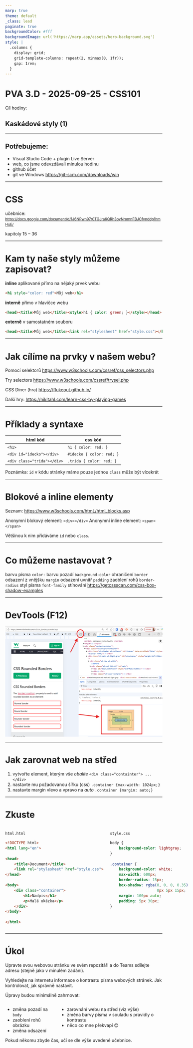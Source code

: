 ```yaml
---
marp: true
theme: default
_class: lead
paginate: true
backgroundColor: #fff
backgroundImage: url('https://marp.app/assets/hero-background.svg')
style: |
  .columns {
    display: grid;
    grid-template-columns: repeat(2, minmax(0, 1fr));
    gap: 1rem;
  }
---
```


# PVA 3.D - 2025-09-25 - CSS101

Cíl hodiny:

## Kaskádové styly (1)

---
## Potřebujeme:

- Visual Studio Code + plugin Live Server
- web, co jsme odevzdávali minulou hodinu
- github účet
- git ve Windows https://git-scm.com/downloads/win

---

# CSS

učebnice: <small> https://docs.google.com/document/d/1J6NPwn97r0TGJra6QRh3oyNromnFBJCfvnddp1hmHuE/ </small>

kapitoly 15  &ndash; 36

---

# Kam ty naše styly můžeme zapisovat?

**inline** aplikované přímo na nějaký prvek webu
```html
<h1 style="color: red">Můj web</h1>
```
**interně** přímo v hlavičce webu
```html
<head><title>Můj web</title><style>h1 { color: green; }</style></head>
```
**externě** v samostatném souboru 
```html
<head><title>Můj web</title><link rel="stylesheet" href="style.css"></head>
```

---

# Jak cílíme na prvky v našem webu?

Pomocí selektorů https://www.w3schools.com/cssref/css_selectors.php

Try selectors https://www.w3schools.com/cssref/trysel.php

CSS Diner (hra) https://flukeout.github.io/

Další hry: https://nikitahl.com/learn-css-by-playing-games

---

# Příklady a syntaxe

html kód | css kód
------| -----
`<h1>` | `h1 { color: red; }`
`<div id="idecko"></div>` | `#idecko { color: red; }`
`<div class="trida"></div>` | `.trida { color: red; }`

Poznámka: 
`id` v kódu stránky máme pouze jednou
`class` může být vícekrát

---

# Blokové a inline elementy

Seznam: https://www.w3schools.com/htmL/html_blocks.asp

Anonymní blokový element: `<div></div>`
Anonymní inline element: `<span></span>`

Většinou k nim přidáváme `id` nebo `class`.

---

# Co můžeme nastavovat ?

barvu písma `color:`
barvu pozadí `background-color`
ohraničení `border`
odsazení z vnějšku `margin`
odsazení uvnitř `padding`
zaoblení rohů `border-radius`
styl písma `font-family`
stínování https://getcssscan.com/css-box-shadow-examples

---

# DevTools (F12)

![height:600px](img/css1.png)

---

# Jak zarovnat web na střed

1. vytvořte element, kterým vše *obalíte* `<div class="containter"> ... </div>`
2. nastavte mu požadovanou šířku (css) `.container {max-width: 1024px;}`
3. nastavte margin vlevo a vpravo na *auto* `.container {margin: auto;}`

---

# Zkuste

<div class="columns">
<div>

`html.html`

```html
<!DOCTYPE html>
<html lang="en">

<head>
    <title>Document</title>
    <link rel="stylesheet" href="style.css">
</head>

<body>
    <div class="container">
        <h1>Nadpis</h1>
        <p>Malá ukázka</p>
    </div>
</body>

</html>
```
</div><div>

`style.css`

```css
body {
    background-color: lightgray;
}

.container {
    background-color: white;
    max-width: 600px;
    border-radius: 15px;
    box-shadow: rgba(0, 0, 0, 0.35)
                     0px 5px 15px;
    margin: 100px auto;
    padding: 5px 30px;
}
```

</div></div>

--- 

# Úkol

Upravte svou webovou stránku ve svém repozitáři a do Teams sdílejte adresu (stejně jako v minulém zadání).

Vyhledejte na internetu informace o kontrastu písma webových stránek. Jak kontrolovat, jak správně nastavit.

Úpravy budou minimálně zahrnovat:
<div class="columns">
<div>

- změna pozadí na `body`
- zaoblení rohů obrázku
- změna odsazení
</div><div>

- zarovnání webu na střed (viz výše)
- změna barvy písma v souladu s pravidly o kontrastu
- něco co mne překvapí 😊

</div></div>
Pokud někomu zbyde čas, učí se dle výše uvedené učebnice.</small>